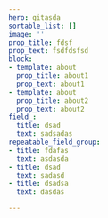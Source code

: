 ```yaml
---
hero: gitasda
sortable_list: []
image: ''
prop_title: fdsf
prop_text: fsdfdsfsd
block:
- template: about
  prop_title: about1
  prop_text: about1
- template: about
  prop_title: about2
  prop_text: about2
field_:
  title: dsad
  text: sadsadas
repeatable_field_group:
- title: fdafas
  text: asdasda
- title: dsad
  text: sadasd
- title: dsadsa
  text: dasdas

---
```


